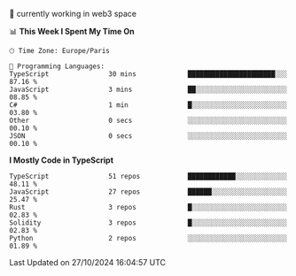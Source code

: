 🔭 currently working in web3 space

<!--START_SECTION:waka-->
📊 **This Week I Spent My Time On** 

```text
🕑︎ Time Zone: Europe/Paris

💬 Programming Languages: 
TypeScript               30 mins             ██████████████████████░░░   87.16 % 
JavaScript               3 mins              ██░░░░░░░░░░░░░░░░░░░░░░░   08.85 % 
C#                       1 min               █░░░░░░░░░░░░░░░░░░░░░░░░   03.80 % 
Other                    0 secs              ░░░░░░░░░░░░░░░░░░░░░░░░░   00.10 % 
JSON                     0 secs              ░░░░░░░░░░░░░░░░░░░░░░░░░   00.10 % 
```

**I Mostly Code in TypeScript** 

```text
TypeScript               51 repos            ████████████░░░░░░░░░░░░░   48.11 % 
JavaScript               27 repos            ██████░░░░░░░░░░░░░░░░░░░   25.47 % 
Rust                     3 repos             █░░░░░░░░░░░░░░░░░░░░░░░░   02.83 % 
Solidity                 3 repos             █░░░░░░░░░░░░░░░░░░░░░░░░   02.83 % 
Python                   2 repos             ░░░░░░░░░░░░░░░░░░░░░░░░░   01.89 % 
```




 Last Updated on 27/10/2024 16:04:57 UTC
<!--END_SECTION:waka-->
